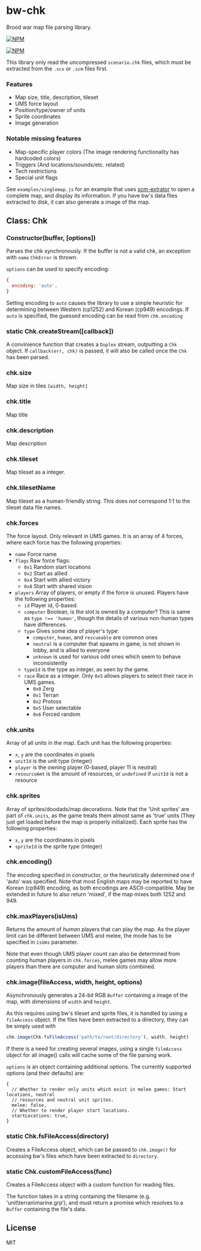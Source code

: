 # bw-chk

Brood war map file parsing library.

[![NPM](https://img.shields.io/npm/v/bw-chk.svg?style=flat)](https://www.npmjs.org/package/bw-chk)

[![NPM](https://nodei.co/npm/bw-chk.png)](https://www.npmjs.org/package/bw-chk)

This library only read the uncompressed `scenario.chk` files, which must be extracted
from the `.scx` or `.scm` files first.

### Features
- Map size, title, description, tileset
- UMS force layout
- Position/type/owner of units
- Sprite coordinates
- Image generation

### Notable missing features
- Map-specific player colors (The image rendering functionality has hardcoded colors)
- Triggers (And locations/sounds/etc. related)
- Tech restrictions
- Special unit flags

See `examples/singlemap.js` for an example that uses
[scm-extrator](https://github.com/tec27/scm-extractor) to open a complete map, and
display its information. If you have bw's data files extracted to disk, it can also
generate a image of the map.

## Class: Chk
### Constructor(buffer, [options])
Parses the chk synchronously. If the buffer is not a valid chk, an exception with `name`
`ChkError` is thrown.

`options` can be used to specify encoding:

```javascript
{
  encoding: 'auto',
}
```

Setting encoding to `auto` causes the library to use a simple heuristic for determining between
Western (cp1252) and Korean (cp949) encodings. If `auto` is specified, the guessed encoding can
be read from `chk.encoding`

### static Chk.createStream([callback])
A convinience function that creates a `Duplex` stream, outputting a `Chk` object. If
`callback(err, chk)` is passed, it will also be called once the `Chk` has been parsed.

### chk.size
Map size in tiles `[width, height]`

### chk.title
Map title

### chk.description
Map description

### chk.tileset
Map tileset as a integer.

### chk.tilesetName
Map tileset as a human-friendly string. This does *not* correspond 1:1 to the tileset data
file names.

### chk.forces
The force layout. Only relevant in UMS games. It is an array of 4 forces, where each
force has the following properties:

- `name` Force name
- `flags` Raw force flags:
  - `0x1` Random start locations
  - `0x2` Start as allied
  - `0x4` Start with allied victory
  - `0x8` Start with shared vision
- `players` Array of players, or empty if the force is unused. Players have the following
  properties:
  - `id` Player id, 0-based.
  - `computer` Boolean, is the slot is owned by a computer?
    This is same as `type !== 'human'`, though the details of various non-human types
    have differences.
  - `type` Gives some idea of player's type:
    - `computer`, `human`, and `rescueable` are common ones
    - `neutral` is a computer that spawns in game, is not shown in lobby,
      and is allied to everyone
    - `unknown` is used for various odd ones which seem to behave inconsistently
  - `typeId` is the type as integer, as seen by the game.
  - `race` Race as a integer. Only `0x5` allows players to select their race in UMS games.
    - `0x0` Zerg
    - `0x1` Terran
    - `0x2` Protoss
    - `0x5` User selectable
    - `0x6` Forced random

### chk.units
Array of all units in the map. Each unit has the following properties:
- `x`, `y` are the coordinates in pixels
- `unitId` is the unit type (integer)
- `player` is the owning player (0-based, player 11 is neutral)
- `resourceAmt` is the amount of resources, or `undefined` if `unitId` is not a resource

### chk.sprites
Array of sprites/doodads/map decorations. Note that the 'Unit sprites' are part of
`chk.units`, as the game treats them almost same as 'true' units (They just get loaded
before the map is properly initialized).
Each sprite has the following properties:
- `x`, `y` are the coordinates in pixels
- `spriteId` is the sprite type (integer)

### chk.encoding()
The encoding specified in constructor, or the heuristically determined one if 'auto' was
specified. Note that most English maps may be reported to have Korean (cp949) encoding, as
both encodings are ASCII-compatible. May be extended in future to also return 'mixed', if
the map mixes both 1252 and 949.

### chk.maxPlayers(isUms)
Returns the amount of *human* players that can play the map. As the player limit can be
different between UMS and melee, the mode has to be specified in `isUms` parameter.

Note that even though UMS player count can also be determined from counting human players
in `chk.forces`, melee games may allow more players than there are computer and
human slots combined.

### chk.image(fileAccess, width, height, options)
Asynchronously generates a 24-bit RGB `Buffer` containing a image of the map, with
dimensions of `width` and `height`.

As this requires using bw's tileset and sprite files, it is handled by using a `fileAccess` object.
If the files have been extracted to a directory, they can be simply used with

```javascript
chk.image(Chk.fsFileAccess('path/to/root/directory'), width, height)
```

If there is a need for creating several images, using a single `fileAccess` object for all
image() calls will cache some of the file parsing work.

`options` is an object containing additional options. The currently supported options
(and their defaults) are:
```
{
  // Whether to render only units which exist in melee games: Start locations, neutral
  // resources and neutral unit sprites.
  melee: false,
  // Whether to render player start locations.
  startLocations: true,
}
```

### static Chk.fsFileAccess(directory)
Creates a FileAccess object, which can be passed to `chk.image()` for accessing bw's files which
have been extracted to `directory`.

### static Chk.customFileAccess(func)
Creates a FileAccess object with a custom function for reading files.

The function takes in a string containing the filename (e.g. 'unit\\terran\\marine.grp'),
and must return a promise which resolves to a `Buffer` containing the file's data.

## License
MIT

